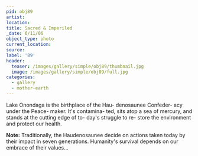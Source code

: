 ```yaml
---
pid: obj89
artist:
location:
title: Sacred & Imperiled
_date: 6/11/06
object_type: photo
current_location:
source:
label: '89'
header:
  teaser: /images/gallery/simple/obj89/thumbnail.jpg
  image: /images/gallery/simple/obj89/full.jpg
categories:
  - gallery
  - mother-earth
---
```

Lake Onondaga is the birthplace of the Hau- denosaunee Confeder- acy under the Peace- maker. It's contamina- ted, sits atop a sea of mercury, and stands at the cutting edge of to- day's struggle to re- store the environment and protect our health.

**Note:**
Traditionally, the Haudenosaunee decide on actions taken today by their impact in seven generations. Humanity's survival depends on our embrace of their values...

